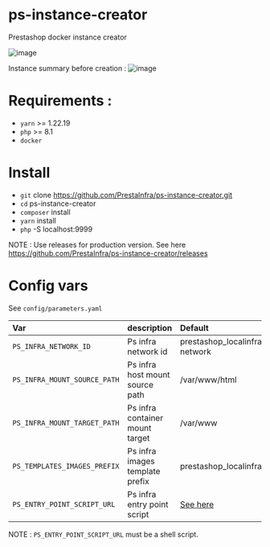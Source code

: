 # ps-instance-creator
Prestashop docker instance creator

![image](https://user-images.githubusercontent.com/16455155/202083337-4cece137-1964-4582-aa4a-aea92a3d0eb6.png)

Instance summary before creation :
![image](https://user-images.githubusercontent.com/16455155/202085520-25b7214f-b8e5-41cc-9bfb-c57303905dab.png)


# Requirements :

- `yarn` >= 1.22.19
- `php` >= 8.1
- `docker`

# Install

- `git` clone https://github.com/PrestaInfra/ps-instance-creator.git
- `cd` ps-instance-creator
- `composer` install
- `yarn` install
- `php` -S localhost:9999


NOTE : Use releases for production version. See here https://github.com/PrestaInfra/ps-instance-creator/releases

# Config vars

See `config/parameters.yaml`

| Var                           | description                     | Default                                                                                        | Required |
|:------------------------------|:--------------------------------|:-----------------------------------------------------------------------------------------------|:--------:|
| `PS_INFRA_NETWORK_ID`         | Ps infra network id             | prestashop_localinfra_localinfra-network                                                       |    NO    |
| `PS_INFRA_MOUNT_SOURCE_PATH`  | Ps infra host mount source path | /var/www/html                                                                                  |    NO    |
| `PS_INFRA_MOUNT_TARGET_PATH`  | Ps infra container mount target | /var/www                                                                                       |    NO    |
| `PS_TEMPLATES_IMAGES_PREFIX`  | Ps infra images template prefix | prestashop_localinfra_template                                                                 |    NO    |
| `PS_ENTRY_POINT_SCRIPT_URL`   | Ps infra entry point script     | [See here](https://raw.githubusercontent.com/PrestaInfra/ps-auto-install-script/main/setup.sh) |    NO    |

NOTE : `PS_ENTRY_POINT_SCRIPT_URL` must be a shell script.
